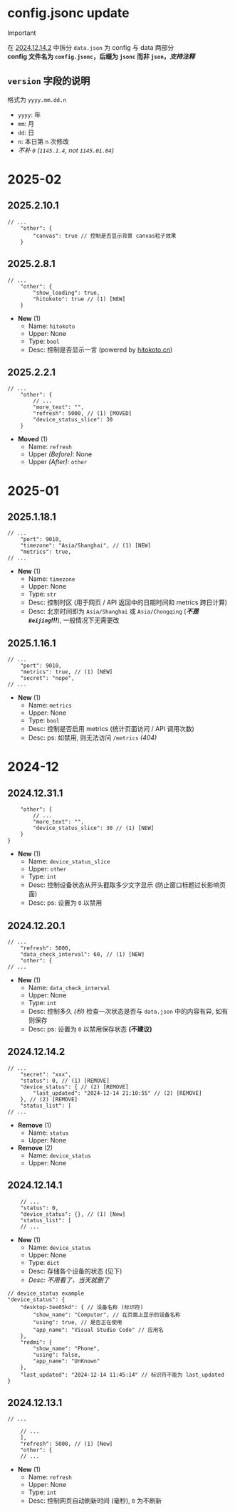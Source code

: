 # config.jsonc update

> [!IMPORTANT]
> 在 [2024.12.14.2](#202412142) 中拆分 `data.json` 为 config 与 data 两部分 <br/>
> **config 文件名为 `config.jsonc`，后缀为 `jsonc` 而非 `json`，*支持注释***

## `version` 字段的说明

格式为 `yyyy.mm.dd.n`
- `yyyy`: 年
- `mm`: 月
- `dd`: 日
- `n`: 本日第 `n` 次修改
- *不补 `0` (`1145.1.4`, not `1145.01.04`)*

# 2025-02

## 2025.2.10.1
```jsonc
// ...
    "other": {
        "canvas": true // 控制是否显示背景 canvas粒子效果
    }
```
## 2025.2.8.1
```jsonc
// ...
    "other": {
        "show_loading": true,
        "hitokoto": true // (1) [NEW]
    }
```

- **New** (1)
  * Name: `hitokoto`
  * Upper: None
  * Type: `bool`
  * Desc: 控制是否显示一言 (powered by [hitokoto.cn](https://hitokoto.cn))

## 2025.2.2.1

```jsonc
// ...
    "other": {
        // ...
        "more_text": "",
        "refresh": 5000, // (1) [MOVED]
        "device_status_slice": 30
    }
```

- **Moved** (1)
  * Name: `refresh`
  * Upper *(Before)*: None
  * Upper *(After)*: `other`

# 2025-01

## 2025.1.18.1

```jsonc
// ...
    "port": 9010,
    "timezone": "Asia/Shanghai", // (1) [NEW]
    "metrics": true,
// ...
```

- **New** (1)
  * Name: `timezone`
  * Upper: None
  * Type: `str`
  * Desc: 控制时区 (用于网页 / API 返回中的日期时间和 metrics 跨日计算)
  * Desc: 北京时间即为 `Asia/Shanghai` 或 `Asia/Chongqing` (***不是 `Beijing`!!!***), 一般情况下无需更改

## 2025.1.16.1

```jsonc
// ...
    "port": 9010,
    "metrics": true, // (1) [NEW]
    "secret": "nope",
// ...
```

- **New** (1)
  * Name: `metrics`
  * Upper: None
  * Type: `bool`
  * Desc: 控制是否启用 metrics (统计页面访问 / API 调用次数)
  * Desc: ps: 如禁用, 则无法访问 `/metrics` *(404)*

# 2024-12

## 2024.12.31.1

```jsonc
    "other": {
        // ...
        "more_text": "",
        "device_status_slice": 30 // (1) [NEW]
    }
}
```

- **New** (1)
  * Name: `device_status_slice`
  * Upper: `other`
  * Type: `int`
  * Desc: 控制设备状态从开头截取多少文字显示 (防止窗口标题过长影响页面)
  * Desc: ps: 设置为 `0` 以禁用

## 2024.12.20.1

```jsonc
// ...
    "refresh": 5000,
    "data_check_interval": 60, // (1) [NEW]
    "other": {
// ...
```

- **New** (1)
  * Name: `data_check_interval`
  * Upper: None
  * Type: `int`
  * Desc: 控制多久 *(秒)* 检查一次状态是否与 `data.json` 中的内容有异, 如有则保存
  * Desc: ps: 设置为 `0` 以禁用保存状态 **(不建议)**

## 2024.12.14.2

```jsonc
// ...
    "secret": "xxx",
    "status": 0, // (1) [REMOVE]
    "device_status": { // (2) [REMOVE]
        "last_updated": "2024-12-14 21:10:55" // (2) [REMOVE]
    }, // (2) [REMOVE]
    "status_list": [
// ...
```

- **Remove** (1)
  * Name: `status`
  * Upper: None
- **Remove** (2)
  * Name: `device_status`
  * Upper: None

## 2024.12.14.1

```jsonc
    // ...
    "status": 0,
    "device_status": {}, // (1) [New]
    "status_list": [
    // ...
```

- **New** (1)
  * Name: `device_status`
  * Upper: None
  * Type: `dict`
  * Desc: 存储各个设备的状态 (见下)
  * *Desc: 不用看了，当天就删了*

```jsonc
// device_status example
"device_status": {
    "desktop-3ee05kd": { // 设备名称 (标识符)
        "show_name": "Computer", // 在页面上显示的设备名称
        "using": true, // 是否正在使用
        "app_name": "Visual Studio Code" // 应用名
    },
    "redmi": {
        "show_name": "Phone",
        "using": false,
        "app_name": "UnKnown"
    },
    "last_updated": "2024-12-14 11:45:14" // 标识符不能为 last_updated
}
```

## 2024.12.13.1

```jsonc
// ...

    // ...
    ],
    "refresh": 5000, // (1) [New]
    "other": {
    // ...
```

- **New** (1)
  * Name: `refresh`
  * Upper: None
  * Type: `int`
  * Desc: 控制网页自动刷新时间 (毫秒), `0` 为不刷新
